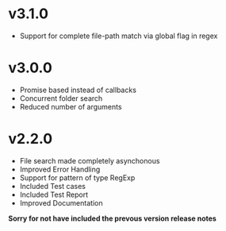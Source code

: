 # v3.1.0
- Support for complete file-path match via global flag in regex

# v3.0.0
- Promise based instead of callbacks
- Concurrent folder search
- Reduced number of arguments

# v2.2.0
- File search made completely asynchonous  
- Improved Error Handling
- Support for pattern of type RegExp
- Included Test cases
- Included Test Report
- Improved Documentation


**Sorry for not have included the prevous version release notes**